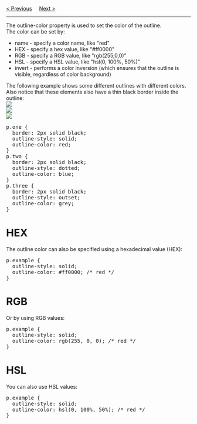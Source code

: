 <a href="/CSS/Outline/Width.md">&lt; Previous</a>
&nbsp;&nbsp;&nbsp;
<a href="/CSS/Outline/Shorthand.md">Next &gt;</a>
<hr>
The outline-color property is used to set the color of the outline.
<br>
The color can be set by:
<ul>
  <li>name - specify a color name, like "red"</li>
  <li>HEX - specify a hex value, like "#ff0000"</li>
  <li>RGB - specify a RGB value, like "rgb(255,0,0)"</li>
  <li>HSL - specify a HSL value, like "hsl(0, 100%, 50%)"</li>
  <li>invert - performs a color inversion (which ensures that the outline is visible, regardless of color background)</li>
</ul>
The following example shows some different outlines with different colors. Also notice that these elements also have a thin black border inside the outline:
<br>
<img src="https://i.imgur.com/pkJTwCa.png">
<br>
<img src="https://i.imgur.com/ELPImGd.png">
<br>
<img src="https://i.imgur.com/JXiFzLv.png">
<pre>
p.one {
  border: 2px solid black;
  outline-style: solid;
  outline-color: red;
}
p.two {
  border: 2px solid black;
  outline-style: dotted;
  outline-color: blue;
}
p.three {
  border: 2px solid black;
  outline-style: outset;
  outline-color: grey;
}
</pre>
<h1>HEX</h1>
The outline color can also be specified using a hexadecimal value (HEX):
<pre>
p.example {
  outline-style: solid;
  outline-color: #ff0000; /* red */
}
</pre>
<h1>RGB</h1>
Or by using RGB values:
<pre>
p.example {
  outline-style: solid;
  outline-color: rgb(255, 0, 0); /* red */
}
</pre>
<h1>HSL</h1>
You can also use HSL values:
<pre>
p.example {
  outline-style: solid;
  outline-color: hsl(0, 100%, 50%); /* red */
}
</pre>
